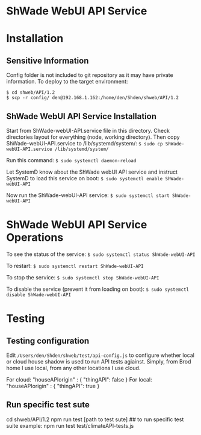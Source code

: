 # ShWade WebUI API Service

# Installation

## Sensitive Information

Config folder is not included to git repository as it may have private information.
To deploy to the target environment:

```
$ cd shweb/API/1.2
$ scp -r config/ den@192.168.1.162:/home/den/Shden/shweb/API/1.2
```

## ShWade WebUI API Service Installation

Start from ShWade-webUI-API.service file in this directory. Check directories layout for everything 
(node, working directory). Then copy ShWade-webUI-API.service to /lib/systemd/system/:
```$ sudo cp ShWade-webUI-API.service /lib/systemd/system/```

Run this command:
```$ sudo systemctl daemon-reload```

Let SystemD know about the ShWade webUI API service and instruct SystemD to load this service on boot:
```$ sudo systemctl enable ShWade-webUI-API```

Now run the ShWade-webUI-API service:
```$ sudo systemctl start ShWade-webUI-API```

# ShWade WebUI API Service Operations

To see the status of the service:
```$ sudo systemctl status ShWade-webUI-API```

To restart:
```$ sudo systemctl restart ShWade-webUI-API```

To stop the service:
```$ sudo systemctl stop ShWade-webUI-API```

To disable the service (prevent it from loading on boot):
```$ sudo systemctl disable ShWade-webUI-API```

# Testing

## Testing configuration

Edit `/Users/den/Shden/shweb/test/api-config.js` to configure whether local or cloud
house shadow is used to run API tests agiainst. Simply, from Brod home I use local,
from any other locations I use cloud.

For cloud: "houseAPIorigin" : { "thingAPI": false }
For local: "houseAPIorigin" : { "thingAPI": true }

## Run specific test sute

cd shweb/API/1.2
npm run test [path to test sute] ## to run specific test suite
example: npm run test test/climateAPI-tests.js